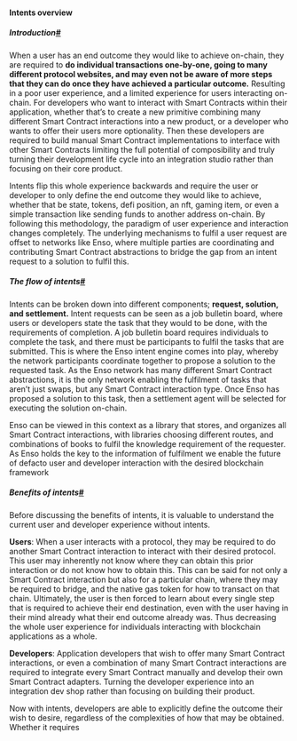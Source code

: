 
#### Intents overview

##### Introduction[#](https://www.enso.finance/deep-dive/overview#introduction)

When a user has an end outcome they would like to achieve on-chain, they are required to **do individual transactions one-by-one, going to many different protocol websites, and may even not be aware of more steps that they can do once they have achieved a particular outcome.** Resulting in a poor user experience, and a limited experience for users interacting on-chain. For developers who want to interact with Smart Contracts within their application, whether that’s to create a new primitive combining many different Smart Contract interactions into a new product, or a developer who wants to offer their users more optionality. Then these developers are required to build manual Smart Contract implementations to interface with other Smart Contracts limiting the full potential of composibility and truly turning their development life cycle into an integration studio rather than focusing on their core product.

Intents flip this whole experience backwards and require the user or developer to only define the end outcome they would like to achieve, whether that be state, tokens, defi position, an nft, gaming item, or even a simple transaction like sending funds to another address on-chain. By following this methodology, the paradigm of user experience and interaction changes completely. The underlying mechanisms to fulfil a user request are offset to networks like Enso, where multiple parties are coordinating and contributing Smart Contract abstractions to bridge the gap from an intent request to a solution to fulfil this.

##### The flow of intents[#](https://www.enso.finance/deep-dive/overview#the-flow-of-intents)

Intents can be broken down into different components; **request, solution, and settlement.** Intent requests can be seen as a job bulletin board, where users or developers state the task that they would to be done, with the requirements of completion. A job bulletin board requires individuals to complete the task, and there must be participants to fulfil the tasks that are submitted. This is where the Enso intent engine comes into play, whereby the network participants coordinate together to propose a solution to the requested task. As the Enso network has many different Smart Contract abstractions, it is the only network enabling the fulfilment of tasks that aren’t just swaps, but any Smart Contract interaction type. Once Enso has proposed a solution to this task, then a settlement agent will be selected for executing the solution on-chain.

Enso can be viewed in this context as a library that stores, and organizes all Smart Contract interactions, with libraries choosing different routes, and combinations of books to fulfil the knowledge requirement of the requester. As Enso holds the key to the information of fulfilment we enable the future of defacto user and developer interaction with the desired blockchain framework

##### Benefits of intents[#](https://www.enso.finance/deep-dive/overview#benefits-of-intents)

Before discussing the benefits of intents, it is valuable to understand the current user and developer experience without intents.

**Users**: When a user interacts with a protocol, they may be required to do another Smart Contract interaction to interact with their desired protocol. This user may inherently not know where they can obtain this prior interaction or do not know how to obtain this. This can be said for not only a Smart Contract interaction but also for a particular chain, where they may be required to bridge, and the native gas token for how to transact on that chain. Ultimately, the user is then forced to learn about every single step that is required to achieve their end destination, even with the user having in their mind already what their end outcome already was. Thus decreasing the whole user experience for individuals interacting with blockchain applications as a whole.

**Developers**: Application developers that wish to offer many Smart Contract interactions, or even a combination of many Smart Contract interactions are required to integrate every Smart Contract manually and develop their own Smart Contract adapters. Turning the developer experience into an integration dev shop rather than focusing on building their product.

Now with intents, developers are able to explicitly define the outcome their wish to desire, regardless of the complexities of how that may be obtained. Whether it requires